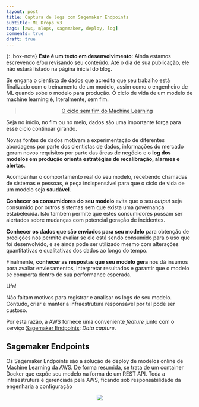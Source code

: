 ```yaml
---
layout: post
title: Captura de logs com Sagemaker Endpoints
subtitle: ML Drops v3
tags: [aws, mlops, sagemaker, deploy, log]
comments: true
draft: true
---
```


{: .box-note}
**Este é um texto em desenvolvimento**: Ainda estamos escrevendo e/ou revisando seu conteúdo. Até o dia de sua publicação, ele não estará listado na página inicial do blog.

Se engana o cientista de dados que acredita que seu trabalho está finalizado com o treinamento de um modelo, assim como o engenheiro de ML quando sobe o modelo para produção. O ciclo de vida de um modelo de machine learning é, literalmente, sem fim.

<center>
<blockquote class="imgur-embed-pub" lang="en" data-id="a/RBWQRTj"  ><a href="//imgur.com/a/RBWQRTj">O ciclo sem fim do Machine Learning</a></blockquote><script async src="//s.imgur.com/min/embed.js" charset="utf-8"></script>
</center>

Seja no início, no fim ou no meio, dados são uma importante força para esse ciclo continuar girando. 

Novas fontes de dados motivam a experimentação de diferentes abordagens por parte dos cientistas de dados, informações do mercado geram novos requisitos por parte das áreas de negócio e o **log dos modelos em produção orienta estratégias de recalibração, alarmes e alertas**.

Acompanhar o comportamento real do seu modelo, recebendo chamadas de sistemas e pessoas, é peça indispensável para que o ciclo de vida de um modelo seja **saudável**.

**Conhecer os consumidores do seu modelo** evita que o seu *output* seja consumido por outros sistemas sem que exista uma governança estabelecida. Isto também permite que estes consumidores possam ser alertados sobre mudanças com potencial geração de incidentes.

**Conhecer os dados que são enviados para seu modelo** para obtenção de predições nos permite avaliar se ele está sendo consumido para o uso que foi desenvolvido, e se ainda pode ser utilizado mesmo com alterações quantitativas e qualitativas dos dados ao longo do tempo.

Finalmente, **conhecer as respostas que seu modelo gera** nos dá insumos para avaliar enviesamentos, interpretar resultados e garantir que o modelo se comporta dentro de sua performance esperada.

Ufa!

Não faltam motivos para registrar e analisar os logs de seu modelo. Contudo, criar e manter a infraestrutura responsável por tal pode ser custoso.

Por esta razão, a AWS fornece uma conveniente *feature* junto com o serviço [Sagemaker Endpoints](https://docs.aws.amazon.com/sagemaker/latest/dg/how-it-works-deployment.html): *Data capture*.

## Sagemaker Endpoints

Os Sagemaker Endpoints são a solução de deploy de modelos online de Machine Learning da AWS. De forma resumida, se trata de um container Docker que expõe seu modelo na forma de um REST API. Toda a infraestrutura é gerenciada pela AWS, ficando sob responsabilidade da engenharia a configuração 

<p style="text-align: center"><a href="https://aws.amazon.com/blogs/machine-learning/load-test-and-optimize-an-amazon-sagemaker-endpoint-using-automatic-scaling/"><img src="https://d2908q01vomqb2.cloudfront.net/f1f836cb4ea6efb2a0b1b99f41ad8b103eff4b59/2018/05/17/load-test-sagemaker-3.gif"></a></p>

